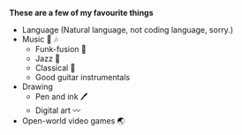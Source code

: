 **These are a few of my favourite things**
* Language (Natural language, not coding language, sorry.)
* Music :musical_score: :notes:
  * Funk-fusion :musical_keyboard:
  * Jazz :saxophone:
  * Classical :violin:
  * Good guitar instrumentals
* Drawing
  * Pen and ink :pen:
  * Digital art :wavy_dash:
* Open-world video games :earth_asia:
